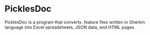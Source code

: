 # PicklesDoc

PicklesDoc is a program that converts .feature files written in Gherkin
language into Excel spreadsheets, JSON data, and HTML pages.
